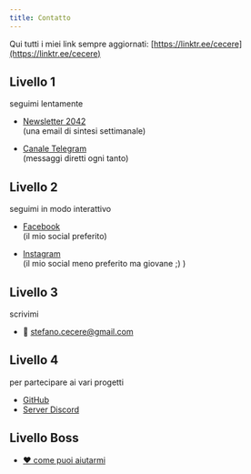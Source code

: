 ```yaml
---
title: Contatto
---
```


Qui tutti i miei link sempre aggiornati: [https://linktr.ee/cecere](https://linktr.ee/cecere)

## Livello 1
seguimi lentamente

- [Newsletter 2042](https://2042.substack.com/subscribe)  
(una email di sintesi settimanale)

- [Canale Telegram](https://t.me/cecere2042)  
(messaggi diretti ogni tanto)

## Livello 2
seguimi in modo interattivo

- [Facebook](https://www.facebook.com/cecere2042)  
(il mio social preferito)

- [Instagram](https://www.instagram.com/cecere2042)  
(il mio social meno preferito ma giovane ;) )

## Livello 3
scrivimi

- 📧 [stefano.cecere@gmail.com](mailto:stefano.cecere@gmail.com)

## Livello 4
per partecipare ai vari progetti

- [GitHub](https://github.com/stefanocecere)
- [Server Discord](https://discord.gg/5y5VcGTjwE)

## Livello Boss

- [❤️ come puoi aiutarmi](/sponsor/)
